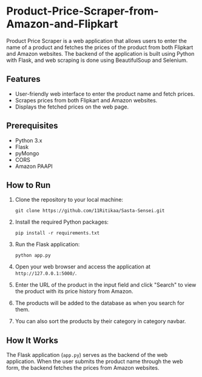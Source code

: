 # Product-Price-Scraper-from-Amazon-and-Flipkart

Product Price Scraper is a web application that allows users to enter the name of a product and fetches the prices of the product from both Flipkart and Amazon websites. The backend of the application is built using Python with Flask, and web scraping is done using BeautifulSoup and Selenium.

## Features

- User-friendly web interface to enter the product name and fetch prices.
- Scrapes prices from both Flipkart and Amazon websites.
- Displays the fetched prices on the web page.

## Prerequisites

- Python 3.x
- Flask
- pyMongo
- CORS
- Amazon PAAPI

## How to Run

1. Clone the repository to your local machine:

   ```
   git clone https://github.com/11Ritikaa/Sasta-Sensei.git
   ```

2. Install the required Python packages:

   ```
   pip install -r requirements.txt
   ```

3. Run the Flask application:

   ```
   python app.py
   ```

4. Open your web browser and access the application at `http://127.0.0.1:5000/`.

5. Enter the URL of the product in the input field and click "Search" to view the product with its price history from Amazon.

6. The products will be added to the database as when you search for them. 

7. You can also sort the products by their category in category navbar.

## How It Works

The Flask application (`app.py`) serves as the backend of the web application. When the user submits the product name through the web form, the backend fetches the prices from Amazon websites.
